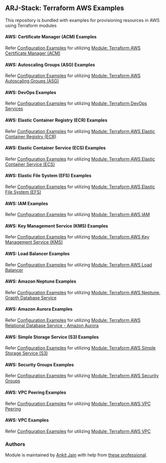 ## ARJ-Stack: Terraform AWS Examples

This repository is bundled with examples for provisioning resources in AWS using Terraform modules

#### AWS: Certificate Manager (ACM) Examples

Refer [Configuration Examples](https://github.com/arjstack/terraform-aws-examples/tree/main/aws-acm) for utilizing [Module: Terraform AWS Certificate Manager (ACM)](https://github.com/arjstack/terraform-aws-acm)

#### AWS: Autoscaling Groups (ASG) Examples

Refer [Configuration Examples](https://github.com/arjstack/terraform-aws-examples/tree/main/aws-asg) for utilizing [Module: Terraform AWS Autoscaling Groups (ASG)](https://github.com/arjstack/terraform-aws-asg)

#### AWS: DevOps Examples

Refer [Configuration Examples](https://github.com/arjstack/terraform-aws-examples/tree/main/aws-devops) for utilizing [Module: Terraform DevOps Services](https://github.com/arjstack/terraform-aws-devops)

#### AWS: Elastic Container Registry (ECR) Examples

Refer [Configuration Examples](https://github.com/arjstack/terraform-aws-examples/tree/main/aws-ecr) for utilizing [Module: Terraform AWS Elastic Container Registry (ECR)](https://github.com/arjstack/terraform-aws-ecr)

#### AWS: Elastic Container Service (ECS) Examples

Refer [Configuration Examples](https://github.com/arjstack/terraform-aws-examples/tree/main/aws-ecs) for utilizing [Module: Terraform AWS Elastic Container Service (ECS)](https://github.com/arjstack/terraform-aws-ecs)

#### AWS: Elastic File System (EFS) Examples

Refer [Configuration Examples](https://github.com/arjstack/terraform-aws-examples/tree/main/aws-efs) for utilizing [Module: Terraform AWS Elastic File System (EFS)](https://github.com/arjstack/terraform-aws-efs)

#### AWS: IAM Examples

Refer [Configuration Examples](https://github.com/arjstack/terraform-aws-examples/tree/main/aws-iam) for utilizing [Module: Terraform AWS IAM](https://github.com/arjstack/terraform-aws-iam)

#### AWS: Key Management Service (KMS) Examples

Refer [Configuration Examples](https://github.com/arjstack/terraform-aws-examples/tree/main/aws-kms) for utilizing [Module: Terraform AWS Key Management Service (KMS)](https://github.com/arjstack/terraform-aws-kms)

#### AWS: Load Balancer Examples

Refer [Configuration Examples](https://github.com/arjstack/terraform-aws-examples/tree/main/aws-load-balancer) for utilizing [Module: Terraform AWS Load Balancer](https://github.com/arjstack/terraform-aws-load-balancer)

#### AWS: Amazon Neptune Examples

Refer [Configuration Examples](https://github.com/arjstack/terraform-aws-examples/tree/main/aws-neptune) for utilizing [Module: Terraform AWS Neptune, Grapth Database Service](https://github.com/arjstack/terraform-aws-neptune)

#### AWS: Amazon Aurora Examples

Refer [Configuration Examples](https://github.com/arjstack/terraform-aws-examples/tree/main/aws-rds-aurora) for utilizing [Module: Terraform AWS Relational Database Service - Amazon Aurora](https://github.com/arjstack/terraform-aws-rds-aurora)

#### AWS: Simple Storage Service (S3) Examples

Refer [Configuration Examples](https://github.com/arjstack/terraform-aws-examples/tree/main/aws-s3) for utilizing [Module: Terraform AWS Simple Storage Service (S3)](https://github.com/arjstack/terraform-aws-s3)

#### AWS: Security Groups Examples

Refer [Configuration Examples](https://github.com/arjstack/terraform-aws-examples/tree/main/aws-security-groups) for utilizing [Module: Terraform AWS Security Groups](https://github.com/arjstack/terraform-aws-security-groups)

#### AWS: VPC Peering Examples

Refer [Configuration Examples](https://github.com/arjstack/terraform-aws-examples/tree/main/aws-vpc-peering) for utilizing [Module: Terraform AWS VPC Peering](https://github.com/arjstack/terraform-aws-vpc-peering)

#### AWS: VPC Examples

Refer [Configuration Examples](https://github.com/arjstack/terraform-aws-examples/tree/main/aws-vpc) for utilizing [Module: Terraform AWS VPC](https://github.com/arjstack/terraform-aws-vpc)

### Authors

Module is maintained by [Ankit Jain](https://github.com/ankit-jn) with help from [these professional](https://github.com/arjstack/terraform-aws-examples/graphs/contributors).